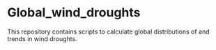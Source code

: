 # Global_wind_droughts
This repository contains scripts to calculate global distributions of and trends in wind droughts.
